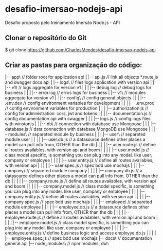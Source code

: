 # desafio-imersao-nodejs-api

Desafio proposto pelo treinamento Imersão Node.js - API

## Clonar o repositório do Git

$ git clone https://github.com/CharlesMendes/desafio-imersao-nodejs-api

## Criar as pastas para organização do código:

|-- app\								// folder root for application api
|   |-- api.js 							// link all objects *.route.js and swagger docs api
|   |-- logs\							// files logs application with version api
|   |   |-- v1\							// logs aggregate for version v1
|   |   |   |-- debug.log				// debug logs for business
|   |   |   |-- error.log				// erros logs for business
|   |-- v1\								// modules aggregate for version v1
|   |   |-- config\						// config general objects
|   |   |   |-- .env.dev				// config environment variables for development
|   |   |   |-- .env.prod				// config environment variables for production
|   |   |   |-- authorization.js		// config for administration: cors, jwt and tokens 
|   |   |   |-- documentation.js		// config documentation api with swagger
|   |   |   |-- logs.js					// config logs files with winstonjs
|   |   |-- db\							// connection with database use Mongoose
|   |   |   |-- database.js				// data connection with database MongoDB use Mongoose
|   |   |-- modules\					// separeted module by business
|   |   |   |-- user\					// separeted module user
|   |   |   |   |-- user.db.js			// a datasource defines other places a model can pull info from, OTHER than the db
|   |   |   |   |-- user.route.js		// define all routes availables, with version api and boom
|   |   |   |   |-- user.model.js		// class model specific, is something you can plug into any model. like user, company or employee
|   |   |   |   |-- user.entity.js		// define all routes availables, with version api
|   |   |   |   |-- user.spec.js		// spec bdd use mochajs
|   |   |   |-- company\				// separeted module company
|   |   |   |   |-- company.db.js		// a datasource defines other places a model can pull info from, OTHER than the db
|   |   |   |   |-- company.route.js	// define all routes availables, with version api and boom
|   |   |   |   |-- company.model.js	// class model specific, is something you can plug into any model. like user, company or employee
|   |   |   |   |-- company.entity.js	// define all routes availables, with version api
|   |   |   |   |-- company.spec.js		// spec bdd use mochajs
|   |   |   |-- employee\				// separeted module employee
|   |   |   |   |-- employee.db.js		// a datasource defines other places a model can pull info from, OTHER than the db
|   |   |   |   |-- employee.route.js	// define all routes availables, with version api and boom
|   |   |   |   |-- employee.model.js	// class model specific, is something you can plug into any model. like user, company or employee
|   |   |   |   |-- employee.entity.js	// define business logic and access employye.db.js 
|   |   |   |   |-- employee.spec.js	// spec bdd use mochajs
|-- docs\								// documentation general api
|-- node_modules\						// npm modules, duh

